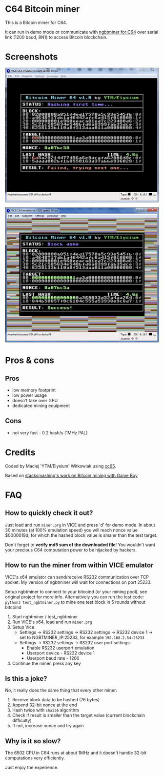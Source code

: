 
# C64 Bitcoin miner

This is a Bitcoin miner for C64.

It can run in demo mode or communicate with [ngbtminer for C64](https://github.com/ytmytm/c64-ntgbtminer) over serial link (1200 baud, 8N1) to access Bitcoin blockchain.

# Screenshots

![At work](assets/working.png)

![Success](assets/success.png)

# Pros & cons

## Pros

- low memory footprint
- low power usage
- doesn't take over GPU
- dedicated mining equipment

## Cons

- not very fast - 0.2 hash/s (1MHz PAL)

# Credits

Coded by Maciej 'YTM/Elysium' Witkowiak using [cc65](https://github.com/cc65/cc65).

Based on [stacksmashing's work on Bitcoin mining with Game Boy](https://www.youtube.com/watch?v=4ckjr9x214c)

# FAQ

## How to quickly check it out?

Just load and run `miner.prg` in VICE and press 'd' for demo mode. In about 30 minutes (at 100% emulation speed)
you will reach nonce value $0000019d, for which the hashed block value is smaler than the test target.

Don't forget to **verify md5 sum of the downloaded file**! You wouldn't want your precious C64 computation power to be hijacked by hackers.

## How to run the miner from within VICE emulator

VICE's x64 emulator can send/receive RS232 communication over TCP socket. My version of ngbtminer will wait for
connections on port 25233.

Setup ngbtminer to connect to your bitcoind (or your mining pool), see original project for more info.
Alternatively you can run the test code: `python3 test_ngbtminer.py` to mine one test block in 5 rounds without bitcoind

1. Start ngbtminer / test_ngbtminer
2. Run VICE's x64, load and run `miner.prg`
3. Setup Vice:
    - Settings -> RS232 settings -> RS232 settings -> RS232 device 1 -> set to NGBTMINER_IP:25233, for example `192.168.2.54:25233`
    - Settings -> RS232 settings -> RS232 user port settings:
       - Enable RS232 userport emulation
       - Userport device - RS232 device 1
       - Userport baud rate - 1200
4. Continue the miner, press any key

## Is this a joke?

No, it really does the same thing that every other miner:

1. Receive block data to be hashed (76 bytes)
2. Append 32-bit nonce at the end
3. Hash twice with `sha256` algorithm
4. Check if result is smaller than the target value (current blockchain difficulty)
5. If not, increase nonce and try again

## Why is it so slow?

The 6502 CPU in C64 runs at about 1MHz and it doesn't handle 32-bit computations very efficiently.

Just enjoy the experience.
